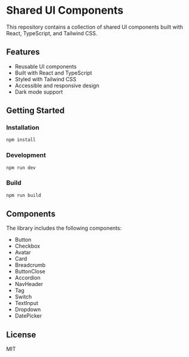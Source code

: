 # Shared UI Components

This repository contains a collection of shared UI components built with React, TypeScript, and Tailwind CSS.

## Features

- Reusable UI components
- Built with React and TypeScript
- Styled with Tailwind CSS
- Accessible and responsive design
- Dark mode support

## Getting Started

### Installation

```bash
npm install
```

### Development

```bash
npm run dev
```

### Build

```bash
npm run build
```

## Components

The library includes the following components:

- Button
- Checkbox
- Avatar
- Card
- Breadcrumb
- ButtonClose
- Accordion
- NavHeader
- Tag
- Switch
- TextInput
- Dropdown
- DatePicker

## License

MIT